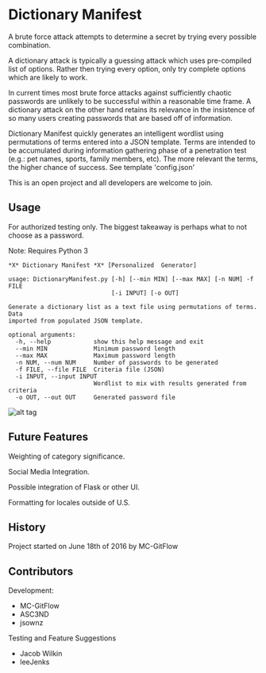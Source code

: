# Dictionary Manifest

A brute force attack attempts to determine a secret by trying every possible combination.

A dictionary attack is typically a guessing attack which uses pre-compiled list of options. Rather then trying every option, only try complete options which are likely to work.

In current times most brute force attacks against sufficiently chaotic passwords are unlikely to be successful within a reasonable time frame. A dictionary attack on the other hand retains its relevance in the insistence of so many users creating passwords that are based off of information.

Dictionary Manifest quickly generates an intelligent wordlist using permutations of terms entered into a JSON template. Terms are intended to be accumulated during information gathering phase of a penetration test (e.g.: pet names, sports, family members, etc). The more relevant the terms, the higher chance of success. See template 'config.json'

This is an open project and all developers are welcome to join.

## Usage

For authorized testing only. The biggest takeaway is perhaps what to not choose as a password.

Note: Requires Python 3

```
*X* Dictionary Manifest *X* [Personalized  Generator]

usage: DictionaryManifest.py [-h] [--min MIN] [--max MAX] [-n NUM] -f FILE
                             [-i INPUT] [-o OUT]

Generate a dictionary list as a text file using permutations of terms. Data
imported from populated JSON template.

optional arguments:
  -h, --help            show this help message and exit
  --min MIN             Minimum password length
  --max MAX             Maximum password length
  -n NUM, --num NUM     Number of passwords to be generated
  -f FILE, --file FILE  Criteria file (JSON)
  -i INPUT, --input INPUT
                        Wordlist to mix with results generated from criteria
  -o OUT, --out OUT     Generated password file
```


![alt tag](https://raw.githubusercontent.com/MC-GitFlow/personal-dictionary/master/example/Components.png)

## Future Features

Weighting of category significance.

Social Media Integration.

Possible integration of Flask or other UI.

Formatting for locales outside of U.S.

## History

Project started on June 18th of 2016 by MC-GitFlow

## Contributors

Development:
- MC-GitFlow
- ASC3ND
- jsownz

Testing and Feature Suggestions
- Jacob Wilkin
- leeJenks
